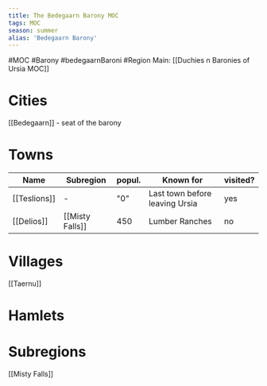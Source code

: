 ```yaml
---
title: The Bedegaarn Barony MOC
tags: MOC
season: summer
alias: 'Bedegaarn Barony'
---
```


#MOC #Barony #bedegaarnBaroni #Region 
Main: [[Duchies n Baronies of Ursia MOC]]

# Cities
[[Bedegaarn]] - seat of the barony

# Towns
Name|Subregion|popul.|Known for| visited?
---|---|---|---|---|
[[Teslions]] | - | "0" | Last town before leaving Ursia| yes
[[Delios]] | [[Misty Falls]] | 450 | Lumber Ranches|no
# Villages
[[Taernu]]
# Hamlets
# Subregions
[[Misty Falls]]
